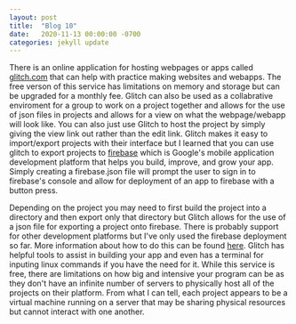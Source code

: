 ```yaml
---
layout: post
title:  "Blog 10"
date:   2020-11-13 00:00:00 -0700
categories: jekyll update
---
```

There is an online application for hosting webpages or apps called <a href="https://glitch.com/" target="_blank">glitch.com</a> that can help with practice making websites and webapps. The free verson of this service has limitations on memory and storage but can be upgraded for a monthly fee. Glitch can also be used as a collabrative enviroment for a group to work on a project together and allows for the use of json files in projects and allows for a view on what the webpage/webapp will look like. You can also just use Glitch to host the project by simply giving the view link out rather than the edit link. Glitch makes it easy to import/export projects with their interface but I learned that you can use glitch to export projects to <a href="firebase.google.com" target="_blank">firebase</a> which is Google's mobile application development platform that helps you build, improve, and grow your app. Simply creating a firebase.json file will prompt the user to sign in to firebase's console and allow for deployment of an app to firebase with a button press.

Depending on the project you may need to first build the project into a directory and then export only that directory but Glitch allows for the use of a json file for exporting a project onto firebase. There is probably support for other development platforms but I've only used the firebase deployment so far. More information about how to do this can be found <a href="https://medium.com/glitch/build-firebase-apps-instantly-on-glitch-e312e594701c" target="_blank">here</a>. Glitch has helpful tools to assist in building your app and even has a terminal for inputing linux commands if you have the need for it. While this service is free, there are limitations on how big and intensive your program can be as they don't have an infinite number of servers to physically host all of the projects on their platform. From what I can tell, each project appears to be a virtual machine running on a server that may be sharing physical resources but cannot interact with one another. 

